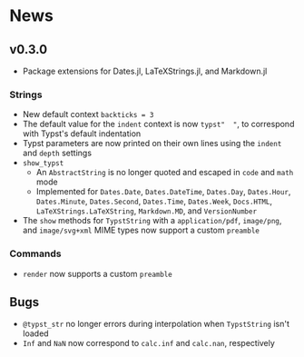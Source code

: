 
# News

## v0.3.0

- Package extensions for Dates.jl, LaTeXStrings.jl, and Markdown.jl

### Strings

- New default context `backticks = 3`
- The default value for the `indent` context is now `typst"  "`, to correspond with Typst's default indentation
- Typst parameters are now printed on their own lines using the `indent` and `depth` settings
- `show_typst`
    - An `AbstractString` is no longer quoted and escaped in `code` and `math` mode
    - Implemented for `Dates.Date`, `Dates.DateTime`, `Dates.Day`, `Dates.Hour`, `Dates.Minute`, `Dates.Second`, `Dates.Time`, `Dates.Week`, `Docs.HTML`, `LaTeXStrings.LaTeXString`, `Markdown.MD`, and `VersionNumber`
- The `show` methods for `TypstString` with a `application/pdf`, `image/png`, and `image/svg+xml` MIME types now support a custom `preamble`

### Commands

- `render` now supports a custom `preamble`

## Bugs

- `@typst_str` no longer errors during interpolation when `TypstString` isn't loaded
- `Inf` and `NaN` now correspond to `calc.inf` and `calc.nan`, respectively
